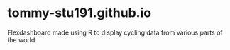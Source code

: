 # tommy-stu191.github.io
Flexdashboard made using R to display cycling data from various parts of the world
